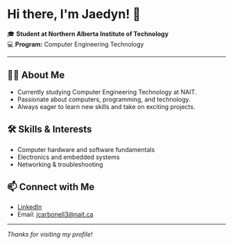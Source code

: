 # Hi there, I'm Jaedyn! 👋

🎓 **Student at Northern Alberta Institute of Technology**  
💻 **Program:** Computer Engineering Technology

---

## 👨‍💻 About Me

- Currently studying Computer Engineering Technology at NAIT.
- Passionate about computers, programming, and technology.
- Always eager to learn new skills and take on exciting projects.

## 🛠️ Skills & Interests

- Computer hardware and software fundamentals
- Electronics and embedded systems
- Networking & troubleshooting

## 📫 Connect with Me

- [LinkedIn](https://www.linkedin.com/in/jaedync/)
- Email: jcarbonell3@nait.ca

---

*Thanks for visiting my profile!*
